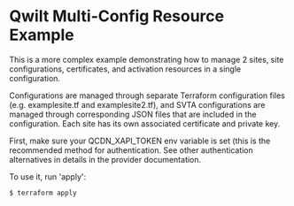 # Qwilt Multi-Config Resource Example

This is a more complex example demonstrating how to manage 2 sites, site configurations, certificates, and activation resources in a single configuration.

Configurations are managed through separate Terraform configuration files (e.g. examplesite.tf and examplesite2.tf), and SVTA configurations are managed through corresponding JSON files that are included in the configuration.  Each site has its own associated certificate and private key.

First, make sure your QCDN_XAPI_TOKEN env variable is set (this is the recommended method for authentication. 
See other authentication alternatives in details in the provider documentation.

To use it, run 'apply':
```
$ terraform apply
```